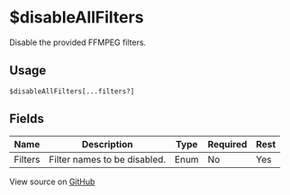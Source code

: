 # $disableAllFilters
Disable the provided FFMPEG filters.
## Usage
```
$disableAllFilters[...filters?]
```
## Fields
|  Name   |         Description          | Type | Required | Rest |
|---------|------------------------------|------|----------|------|
| Filters | Filter names to be disabled. | Enum | No       | Yes  |

View source on [GitHub](https://github.com/Cyberghxst/forgemusic/blob/dev/src/natives/disableAllFilters.ts)